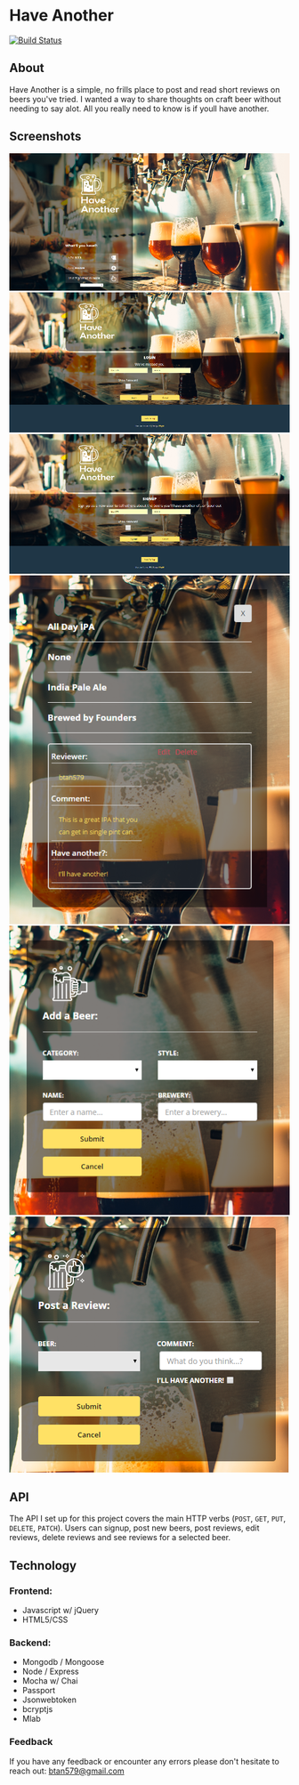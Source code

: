 # Have Another  
[![Build Status](https://travis-ci.org/Btan579/HaveAnother.svg?branch=master)](https://travis-ci.org/Btan579/HaveAnother)

## About

Have Another is a simple, no frills place to post and read short reviews on beers you've tried. I wanted a way to share thoughts on craft beer without needing to say alot. All you really need to know is if youll have another. 

## Screenshots


![Home](https://github.com/Btan579/HaveAnother/blob/master/have-another-github-screenshots/Main-page.PNG)
![Login](https://github.com/Btan579/HaveAnother/blob/master/have-another-github-screenshots/login-page.PNG)
![Signup](https://github.com/Btan579/HaveAnother/blob/master/have-another-github-screenshots/sign-up-page.PNG)
![Display Reviews](https://github.com/Btan579/HaveAnother/blob/master/have-another-github-screenshots/display-reviews.PNG)
![New Beer](https://github.com/Btan579/HaveAnother/blob/master/have-another-github-screenshots/add-beer.PNG)
![New Review](https://github.com/Btan579/HaveAnother/blob/master/have-another-github-screenshots/post-review.PNG)

## API

The API I set up for this project covers the main HTTP verbs (`POST`, `GET`, `PUT`, `DELETE`, `PATCH`).  Users can signup, post new beers, post reviews, edit reviews, delete reviews and see reviews for a selected beer.


## Technology

### Frontend:
+ Javascript w/ jQuery
+ HTML5/CSS

### Backend:
+ Mongodb / Mongoose
+ Node / Express
+ Mocha w/ Chai
+ Passport
+ Jsonwebtoken
+ bcryptjs
+ Mlab


### Feedback
If you have any feedback or encounter any errors please don't hesitate to reach out: btan579@gmail.com

